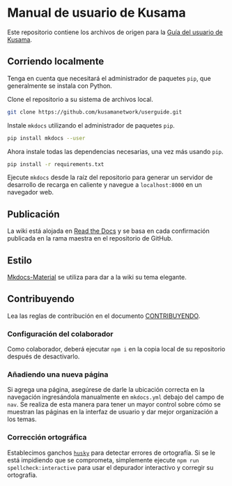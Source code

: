 <!-- [![Documentation Status](https://readthedocs.org/projects/polkadot-wiki/badge/?version=latest)](https://polkadot-wiki.readthedocs.io/en/latest/?badge=latest)
[![CircleCI](https://circleci.com/gh/w3f/polkadot-wiki.svg?style=svg)](https://circleci.com/gh/w3f/polkadot-wiki) -->

# Manual de usuario de Kusama

Este repositorio contiene los archivos de origen para la [Guía del usuario de Kusama](https://guide.kusama.network).

## Corriendo localmente

Tenga en cuenta que necesitará el administrador de paquetes `pip`, que generalmente se instala con Python.

Clone el repositorio a su sistema de archivos local.

```bash
git clone https://github.com/kusamanetwork/userguide.git
```

Instale `mkdocs` utilizando el administrador de paquetes `pip`.

```bash
pip install mkdocs --user
```

Ahora instale todas las dependencias necesarias, una vez más usando `pip`.

```bash
pip install -r requirements.txt
```

Ejecute `mkdocs` desde la raíz del repositorio para generar un servidor de desarrollo de recarga en caliente y navegue a `localhost:8000` en un navegador web.

## Publicación

La wiki está alojada en [Read the Docs](https://readthedocs.org) y se basa en cada confirmación publicada en la rama maestra en el repositorio de GitHub.

## Estilo

[Mkdocs-Material](https://squidfunk.github.io/mkdocs-material/) se utiliza para dar a la wiki su tema elegante.

## Contribuyendo

Lea las reglas de contribución en el documento [CONTRIBUYENDO](CONTRIBUTING.md).

### Configuración del colaborador

Como colaborador, deberá ejecutar `npm i` en la copia local de su repositorio después de desactivarlo.

### Añadiendo una nueva página

Si agrega una página, asegúrese de darle la ubicación correcta en la navegación ingresándola manualmente en `mkdocs.yml` debajo del campo de `nav`. Se realiza de esta manera para tener un mayor control sobre cómo se muestran las páginas en la interfaz de usuario y dar mejor organización a los temas.

### Corrección ortográfica

Establecimos ganchos [`husky`](https://github.com/typicode/husky) para detectar errores de ortografía. Si se le está impidiendo que se comprometa, simplemente ejecute  `npm run spellcheck:interactive` para usar el depurador interactivo y corregir su ortografía.
